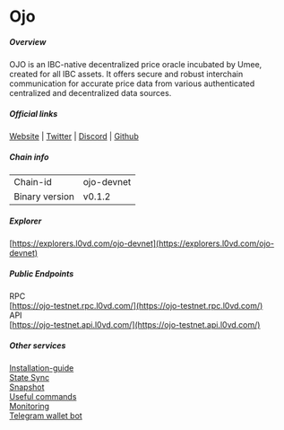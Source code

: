 # Ojo


##### Overview
OJO is an IBC-native decentralized price oracle incubated by Umee, created for all IBC assets. It offers secure and robust interchain communication for accurate price data from various authenticated centralized and decentralized data sources.

##### Official links
[Website](https://ojo.network/) | [Twitter](https://twitter.com/ojo_network) | [Discord](https://discord.gg/k9dBAZmW3p) | [Github](https://github.com/ojo-network)

##### Chain info

|  |  |
| ------ | ------ |
| Chain-id | ojo-devnet |
| Binary version | v0.1.2 |

##### Explorer
[https://explorers.l0vd.com/ojo-devnet](https://explorers.l0vd.com/ojo-devnet)

##### Public Endpoints
RPC <br />
[https://ojo-testnet.rpc.l0vd.com/](https://ojo-testnet.rpc.l0vd.com/) <br />
API <br />
[https://ojo-testnet.api.l0vd.com/](https://ojo-testnet.api.l0vd.com/) <br />


##### Other services
[Installation-guide](installation-guide/) <br />
[State Sync](state-sync/) <br />
[Snapshot](snapshot/) <br />
[Useful commands](useful-commands/) <br />
[Monitoring](monitoring/) <br />
[Telegram wallet bot](wallet-bot/) <br />
